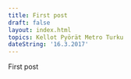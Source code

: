 ```yaml
---
title: First post
draft: false
layout: index.html
topics: Kellot Pyörät Metro Turku
dateString: '16.3.2017'
---
```


First post